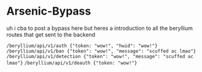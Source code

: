 # Arsenic-Bypass

uh i cba to post a bypass here but heres a introduction to all the beryllium routes that get sent to the backend 

``/beryllium/api/v1/auth {"token: "wow!", "hwid": "wow!"}``
``/beryllium/api/v1/ban {"token": "wow!", "message": "scuffed ac lmao"}``
``/beryllium/api/v1/detection {"token": "wow!", "message": "scuffed ac lmao"}``
``/beryllium/api/v1/deauth {"token: "wow!"}``
